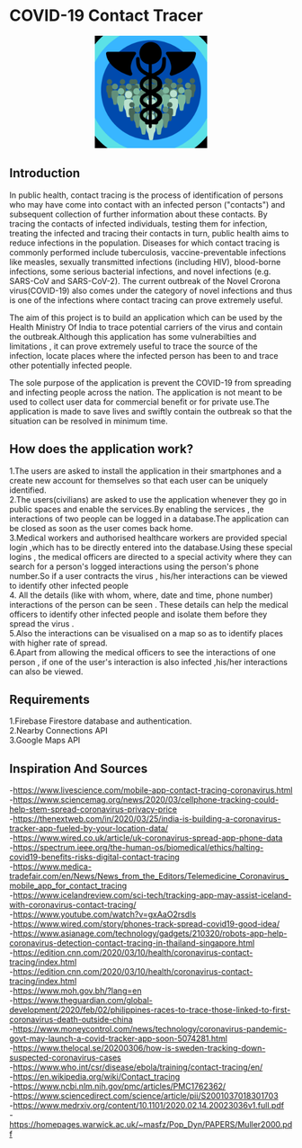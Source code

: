# COVID-19 Contact Tracer
<p align="center">
  <img width="200" height="200" src="https://github.com/mehulfollytobevice/COVID-19-Contact-Tracer/blob/master/logo.png">
</p>

## Introduction
In public health, contact tracing is the process of identification of persons who may have come into contact with an infected person ("contacts") and subsequent collection of further information about these contacts. By tracing the contacts of infected individuals, testing them for infection, treating the infected and tracing their contacts in turn, public health aims to reduce infections in the population. 
Diseases for which contact tracing is commonly performed include tuberculosis, vaccine-preventable infections like measles, sexually transmitted infections (including HIV), blood-borne infections, some serious bacterial infections, and novel infections (e.g. SARS-CoV and SARS-CoV-2). 
The current outbreak of the Novel Crorona virus(COVID-19) also comes under the category of novel infections and thus is one of the infections where contact tracing  can prove extremely useful.
<p> The aim of this project is to build an application which can be used by the Health Ministry Of India to trace potential carriers of the virus and contain the outbreak.Although this application has some vulnerabilties and limitations , it can prove extremely useful to trace the source of the infection, locate places where the infected person has been to and trace other potentially infected people.
<p>The sole purpose of the application is prevent the COVID-19 from spreading and infecting people across the nation. The application is not meant to be used to collect user data for commercial benefit or for private use.The application is made to save lives and swiftly contain the outbreak so that the situation can be resolved in minimum time.
  
 ## How does the application work?
 1.The users are asked to install the application in their smartphones and a create new account for themselves so that each user can be uniquely identified.
 <br>
 2.The users(civilians) are asked to use the application whenever they go in public spaces and enable the services.By enabling the services , the interactions of two people can be logged in a database.The application can be closed as soon as the user comes back home.
 <br>
 3.Medical workers and authorised healthcare workers are provided special login ,which has to be directly entered into the database.Using these special logins , the medical officers are directed to a special activity where they can search for a person's logged interactions using the person's phone number.So if a user contracts the virus , his/her interactions can be viewed to identify other infected people 
 <br>
 4. All the details (like with whom, where, date and time, phone number) interactions of the person can be seen . These details can help the medical officers to identify other infected people and isolate them before they spread the virus .
 <br>
  5.Also the interactions can be visualised on a map so as to identify places with higher rate of spread. 
  <br>
  6.Apart from allowing the medical officers to see the interactions of one person , if one of the user's interaction is also infected ,his/her interactions can also be viewed.
  
 ## Requirements
 1.Firebase Firestore database and authentication.
 <br>2.Nearby Connections API
 <br>
 3.Google Maps API
 
 ## Inspiration And Sources
 -https://www.livescience.com/mobile-app-contact-tracing-coronavirus.html
 <br>
 -https://www.sciencemag.org/news/2020/03/cellphone-tracking-could-help-stem-spread-coronavirus-privacy-price
 <br>
 -https://thenextweb.com/in/2020/03/25/india-is-building-a-coronavirus-tracker-app-fueled-by-your-location-data/
 <br>
 -https://www.wired.co.uk/article/uk-coronavirus-spread-app-phone-data
 <br>
 -https://spectrum.ieee.org/the-human-os/biomedical/ethics/halting-covid19-benefits-risks-digital-contact-tracing
 <br>
 -https://www.medica-tradefair.com/en/News/News_from_the_Editors/Telemedicine_Coronavirus_mobile_app_for_contact_tracing
 <br>
 -https://www.icelandreview.com/sci-tech/tracking-app-may-assist-iceland-with-coronavirus-contact-tracing/
 <br>
 -https://www.youtube.com/watch?v=gxAaO2rsdIs
 <br>
 -https://www.wired.com/story/phones-track-spread-covid19-good-idea/
 <br>
 -https://www.asianage.com/technology/gadgets/210320/robots-app-help-coronavirus-detection-contact-tracing-in-thailand-singapore.html
 <br>
 -https://edition.cnn.com/2020/03/10/health/coronavirus-contact-tracing/index.html
 <br>
 -https://edition.cnn.com/2020/03/10/health/coronavirus-contact-tracing/index.html
 <br>
 -https://www.moh.gov.bh/?lang=en
 <br>
 -https://www.theguardian.com/global-development/2020/feb/02/philippines-races-to-trace-those-linked-to-first-coronavirus-death-outside-china
 <br>
 -https://www.moneycontrol.com/news/technology/coronavirus-pandemic-govt-may-launch-a-covid-tracker-app-soon-5074281.html
 <br>
 -https://www.thelocal.se/20200306/how-is-sweden-tracking-down-suspected-coronavirus-cases
 <br>
 -https://www.who.int/csr/disease/ebola/training/contact-tracing/en/
<br>
-https://en.wikipedia.org/wiki/Contact_tracing
<br>
-https://www.ncbi.nlm.nih.gov/pmc/articles/PMC1762362/
<br>
-https://www.sciencedirect.com/science/article/pii/S2001037018301703
<br>
-https://www.medrxiv.org/content/10.1101/2020.02.14.20023036v1.full.pdf
<br>
-https://homepages.warwick.ac.uk/~masfz/Pop_Dyn/PAPERS/Muller2000.pdf

